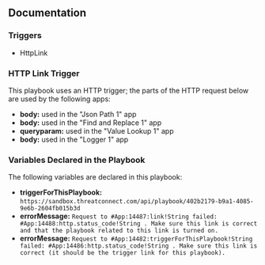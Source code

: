 

## Documentation

### Triggers

- HttpLink

### HTTP Link Trigger

This playbook uses an HTTP trigger; the parts of the HTTP request below are used by the following apps:

- **body:** used in the "Json Path 1" app
- **body:** used in the "Find and Replace 1" app
- **queryparam:** used in the "Value Lookup 1" app
- **body:** used in the "Logger 1" app

### Variables Declared in the Playbook

The following variables are declared in this playbook:

- **triggerForThisPlaybook:** `https://sandbox.threatconnect.com/api/playbook/402b2179-b9a1-4085-9e6b-2604fb015b3d`
- **errorMessage:** `Request to #App:14487:link!String failed: #App:14488:http.status_code!String . Make sure this link is correct and that the playbook related to this link is turned on.`
- **errorMessage:** `Request to #App:14482:triggerForThisPlaybook!String failed: #App:14486:http.status_code!String . Make sure this link is correct (it should be the trigger link for this playbook).`

